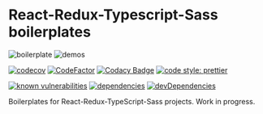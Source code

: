 # React-Redux-Typescript-Sass boilerplates

![boilerplate](https://github.com/zw627/react-redux-typescript-sass-boilerplates/workflows/boilerplate/badge.svg)
![demos](https://github.com/zw627/react-redux-typescript-sass-boilerplates/workflows/demos/badge.svg)

[![codecov](https://codecov.io/gh/zw627/react-redux-typescript-sass-boilerplates/branch/master/graph/badge.svg?token=OsVLx0rz4f)](https://codecov.io/gh/zw627/react-redux-typescript-sass-boilerplates)
[![CodeFactor](https://www.codefactor.io/repository/github/zw627/react-redux-typescript-sass-boilerplates/badge)](https://www.codefactor.io/repository/github/zw627/react-redux-typescript-sass-boilerplates)
[![Codacy Badge](https://api.codacy.com/project/badge/Grade/a2d42c4d0a4f4611b17c9d0a811d7541)](https://app.codacy.com/manual/zhuanyan.wang/react-redux-typescript-sass-boilerplates?utm_source=github.com&utm_medium=referral&utm_content=zw627/react-redux-typescript-sass-boilerplates&utm_campaign=Badge_Grade_Dashboard)
[![code style: prettier](https://img.shields.io/badge/code_style-prettier-ff69b4.svg)](https://github.com/prettier/prettier)

[![known vulnerabilities](https://snyk.io/test/github/zw627/react-redux-typescript-sass-boilerplates/badge.svg?targetFile=demo/package.json)](https://snyk.io/test/github/zw627/react-redux-typescript-sass-boilerplates?targetFile=demo/package.json)
[![dependencies](https://david-dm.org/zw627/react-redux-typescript-sass-boilerplates/status.svg?path=default)](https://david-dm.org/zw627/react-redux-typescript-sass-boilerplates?path=demo)
[![devDependencies](https://david-dm.org/zw627/react-redux-typescript-sass-boilerplates/dev-status.svg?path=default)](https://david-dm.org/zw627/react-redux-typescript-sass-boilerplates?path=demo&type=dev)

Boilerplates for React-Redux-TypeScript-Sass projects. Work in progress.
